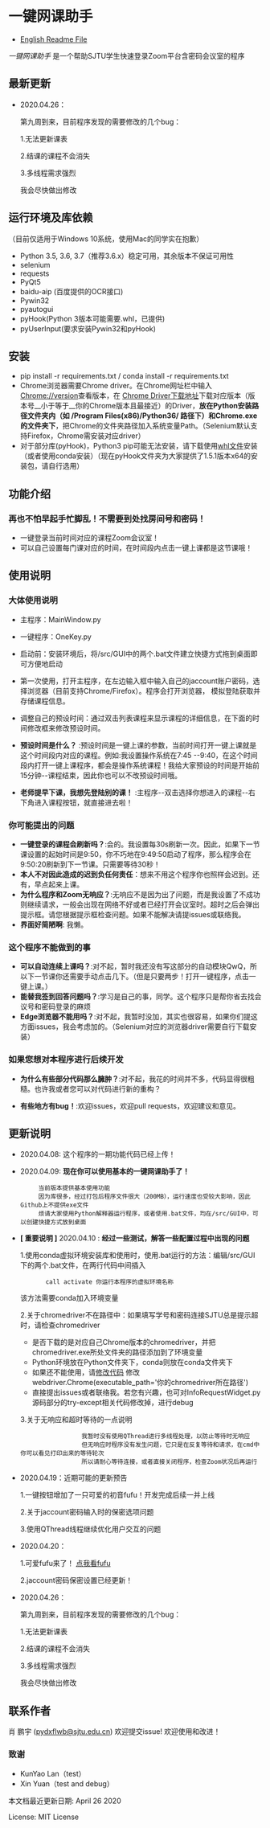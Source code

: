# 一键网课助手

* [English Readme File](http://github.com/pydxflwb/KeyAssistant/tree/master/doc/readme_en.md)

_一键网课助手_ 是一个帮助SJTU学生快速登录Zoom平台含密码会议室的程序


 ## 最新更新
  
  * 2020.04.26：
  	
	第九周到来，目前程序发现的需要修改的几个bug：
		
	1.无法更新课表
	
	2.结课的课程不会消失
	
	3.多线程需求强烈
	
	我会尽快做出修改
	

 ## 运行环境及库依赖
 （目前仅适用于Windows 10系统，使用Mac的同学实在抱歉）
 * Python 3.5, 3.6, 3.7（推荐3.6.x）稳定可用，其余版本不保证可用性
 * selenium
 * requests	 
 * PyQt5
 * baidu-aip (百度提供的OCR接口)
 * Pywin32
 * pyautogui
 * pyHook(Python 3版本可能需要.whl，已提供)
 * pyUserInput(要求安装Pywin32和pyHook)
 
 ## 安装
 * pip install -r requirements.txt / conda install -r requirements.txt
 * Chrome浏览器需要Chrome driver。在Chrome网址栏中输入[Chrome://version](Chrome://version)查看版本，在
 [Chrome Driver下载地址](http://chromedriver.storage.googleapis.com/index.html)下载对应版本（版本号__小于等于__你的Chrome版本且最接近）的Driver，__放在Python安装路径文件夹内（如 /Program Files(x86)/Python36/ 路径下）和Chrome.exe的文件夹下__，把Chrome的文件夹路径加入系统变量Path。（Selenium默认支持Firefox，Chrome需安装对应driver）
 * 对于部分库(pyHook)，Python3 pip可能无法安装，请下载使用[whl文件](https://www.lfd.uci.edu/~gohlke/pythonlibs/#pyHook)安装（或者使用conda安装）（现在pyHook文件夹为大家提供了1.5.1版本x64的安装包，请自行选用）
 
 ## 功能介绍
 
 ### 再也不怕早起手忙脚乱！不需要到处找房间号和密码！
 * 一键登录当前时间对应的课程Zoom会议室！
 * 可以自己设置每门课对应的时间，在时间段内点击一键上课都是这节课哦！
  
 ## 使用说明
 ### 大体使用说明
 * 主程序：MainWindow.py
 * 一键程序：OneKey.py 
 * 启动前：安装环境后，将/src/GUI中的两个.bat文件建立快捷方式拖到桌面即可方便地启动
 * 第一次使用，打开主程序，在左边输入框中输入自己的jaccount账户密码，选择浏览器（目前支持Chrome/Firefox）。程序会打开浏览器，
 模拟登陆获取并存储课程信息。
 
 * 调整自己的预设时间：通过双击列表课程来显示课程的详细信息，在下面的时间修改框来修改预设时间。
 * __预设时间是什么？__ :预设时间是一键上课的参数，当前时间打开一键上课就是这个时间段内对应的课程。例如:我设置操作系统在7:45
 --9:40，在这个时间段内打开一键上课程序，都会是操作系统课程！我给大家预设的时间是开始前15分钟--课程结束，因此你也可以不改预设时间哦。
 * __老师提早下课，我想先登陆别的课！__ :主程序--双击选择你想进入的课程--右下角进入课程按钮，就直接进去啦！
 
 
 ### 你可能提出的问题
 * __一键登录的课程会刷新吗？__:会的。我设置每30s刷新一次。因此，如果下一节课设置的起始时间是9:50，你不巧地在9:49:50启动了程序，那么程序会在9:50:20刷新到下一节课。只需要等待30秒！
 * __本人不对因此造成的迟到负任何责任__：想来不用这个程序你也照样会迟到。还有，早点起来上课。
 * __为什么程序和Zoom无响应？__:无响应不是因为出了问题，而是我设置了不成功则继续请求，一般会出现在网络不好或者已经打开会议室时。超时之后会弹出提示框。请您根据提示框检查问题。如果不能解决请提issues或联络我。
 * __界面好简陋啊__: 我懒。
 
 ### 这个程序不能做到的事
 * __可以自动连续上课吗？__:对不起，暂时我还没有写这部分的自动模块QwQ，所以下一节课你还需要手动点击几下。（但是只要两步！打开一键程序，点击一键上课。）
 * __能替我签到回答问题吗？__:学习是自己的事，同学。这个程序只是帮你省去找会议号和密码登录的麻烦
 * __Edge浏览器不能用吗？__:对不起，我暂时没加，其实也很容易，如果你们提这方面issues，我会考虑加的。（Selenium对应的浏览器driver需要自行下载安装）
 
 ### 如果您想对本程序进行后续开发
 * __为什么有些部分代码那么臃肿？__:对不起，我花的时间并不多，代码显得很粗糙。也许我或者您可以对代码进行新的重构？

 * __有些地方有bug！__:欢迎issues，欢迎pull requests，欢迎建议和意见。
  
  
 
 ## 更新说明
 
 * 2020.04.08:  这个程序的一期功能代码已经上传！
 * 2020.04.09:  __现在你可以使用基本的一键网课助手了！__
            
            当前版本提供基本使用功能
            因为库很多，经过打包后程序文件很大（200MB），运行速度也受较大影响，因此Github上不提供exe文件
            烦请大家使用Python解释器运行程序，或者使用.bat文件，均在/src/GUI中，可以创建快捷方式放到桌面            
 * __[ 重要说明 ]__ 2020.04.10 : __经过一些测试，解答一些配置过程中出现的问题__
            
   1.使用conda虚拟环境安装库和使用时，使用.bat运行的方法：编辑/src/GUI下的两个.bat文件，在两行代码中间插入
  
              call activate 你运行本程序的虚拟环境名称
    该方法需要conda加入环境变量
            
   2.关于chromedriver不在路径中：如果填写学号和密码连接SJTU总是提示超时，请检查chromedriver
      
      * 是否下载的是对应自己Chrome版本的chromedriver，并把chromedriver.exe所处文件夹的路径添加到了环境变量
      * Python环境放在Python文件夹下，conda则放在conda文件夹下
      * 如果还不能使用，请[修改代码](https://github.com/pydxflwb/KeyAssistant/blob/261a81c0b417f124d68a51a0bb6af3d3213fe0d9/src/GUI/MainWindow.py#L81)
                修改webdriver.Chrome(executable_path='你的chromedriver所在路径')
      * 直接提出issues或者联络我。若您有兴趣，也可对InfoRequestWidget.py源码部分的try-except相关代码修改掉，进行debug
                
   3.关于无响应和超时等待的一点说明
    
                        我暂时没有使用QThread进行多线程处理，以防止等待时无响应
                        但无响应时程序没有发生问题，它只是在反复等待和请求，在cmd中你可以看见打印出来的等待轮次
                        所以请耐心等待连接，或者直接关闭程序，检查Zoom状况后再运行

 * 2020.04.19：近期可能的更新预告
	
	1.一键按钮增加了一只可爱的初音fufu！开发完成后续一并上线 
	
	2.关于jaccount密码输入时的保密选项问题
	
	3.使用QThread线程继续优化用户交互的问题
  
 * 2020.04.20： 
	
	1.可爱fufu来了！
	[点我看fufu](https://github.com/pydxflwb/KeyAssistant/tree/master/github_gif/fufu.gif)
	
	2.jaccount密码保密设置已经更新！
  
  * 2020.04.26：
  	
	第九周到来，目前程序发现的需要修改的几个bug：
		
	1.无法更新课表
	
	2.结课的课程不会消失
	
	3.多线程需求强烈
	
	我会尽快做出修改
  
 ## 联系作者
 肖 鹏宇  (pydxflwb@sjtu.edu.cn)
 欢迎提交issue! 欢迎使用和改进！


 ### 致谢
   * KunYao Lan（test）
   * Xin Yuan（test and debug）
   
  
 本文档最近更新日期: April 26 2020
 
 License: MIT License
